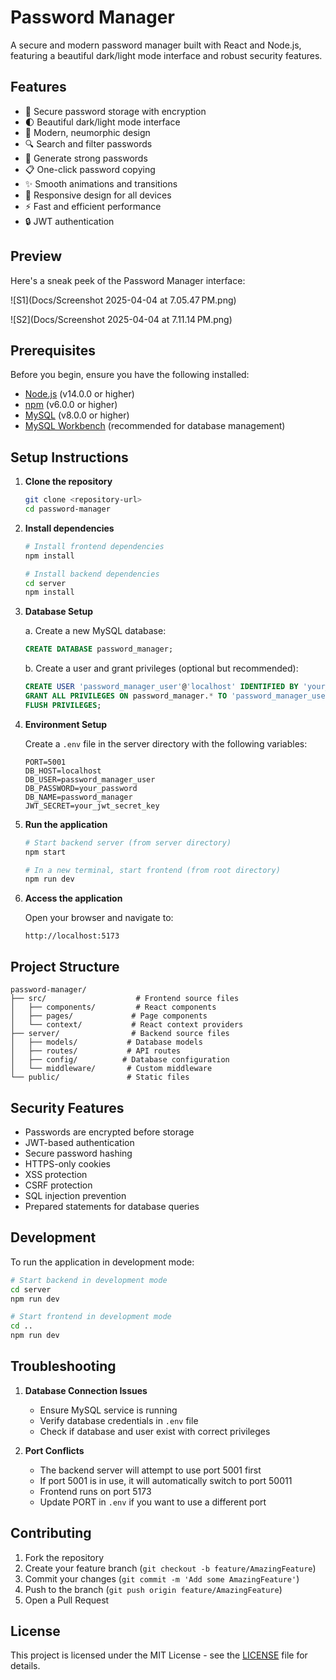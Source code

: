 # Password Manager

A secure and modern password manager built with React and Node.js, featuring a beautiful dark/light mode interface and robust security features.

## Features

- 🔐 Secure password storage with encryption
- 🌓 Beautiful dark/light mode interface
- 🎨 Modern, neumorphic design
- 🔍 Search and filter passwords
- 🔄 Generate strong passwords
- 📋 One-click password copying
- ✨ Smooth animations and transitions
- 📱 Responsive design for all devices
- ⚡ Fast and efficient performance
- 🔒 JWT authentication

## Preview

Here's a sneak peek of the Password Manager interface:

![S1](Docs/Screenshot 2025-04-04 at 7.05.47 PM.png)

![S2](Docs/Screenshot 2025-04-04 at 7.11.14 PM.png)


## Prerequisites

Before you begin, ensure you have the following installed:
- [Node.js](https://nodejs.org/) (v14.0.0 or higher)
- [npm](https://www.npmjs.com/) (v6.0.0 or higher)
- [MySQL](https://dev.mysql.com/downloads/mysql/) (v8.0.0 or higher)
- [MySQL Workbench](https://dev.mysql.com/downloads/workbench/) (recommended for database management)

## Setup Instructions

1. **Clone the repository**
   ```bash
   git clone <repository-url>
   cd password-manager
   ```

2. **Install dependencies**
   ```bash
   # Install frontend dependencies
   npm install

   # Install backend dependencies
   cd server
   npm install
   ```

3. **Database Setup**
   
   a. Create a new MySQL database:
   ```sql
   CREATE DATABASE password_manager;
   ```

   b. Create a user and grant privileges (optional but recommended):
   ```sql
   CREATE USER 'password_manager_user'@'localhost' IDENTIFIED BY 'your_password';
   GRANT ALL PRIVILEGES ON password_manager.* TO 'password_manager_user'@'localhost';
   FLUSH PRIVILEGES;
   ```

4. **Environment Setup**
   
   Create a `.env` file in the server directory with the following variables:
   ```env
   PORT=5001
   DB_HOST=localhost
   DB_USER=password_manager_user
   DB_PASSWORD=your_password
   DB_NAME=password_manager
   JWT_SECRET=your_jwt_secret_key
   ```

5. **Run the application**
   ```bash
   # Start backend server (from server directory)
   npm start

   # In a new terminal, start frontend (from root directory)
   npm run dev
   ```

6. **Access the application**
   
   Open your browser and navigate to:
   ```
   http://localhost:5173
   ```

## Project Structure

```
password-manager/
├── src/                    # Frontend source files
│   ├── components/         # React components
│   ├── pages/             # Page components
│   └── context/           # React context providers
├── server/                # Backend source files
│   ├── models/           # Database models
│   ├── routes/           # API routes
│   ├── config/          # Database configuration
│   └── middleware/       # Custom middleware
└── public/               # Static files
```

## Security Features

- Passwords are encrypted before storage
- JWT-based authentication
- Secure password hashing
- HTTPS-only cookies
- XSS protection
- CSRF protection
- SQL injection prevention
- Prepared statements for database queries

## Development

To run the application in development mode:

```bash
# Start backend in development mode
cd server
npm run dev

# Start frontend in development mode
cd ..
npm run dev
```

## Troubleshooting

1. **Database Connection Issues**
   - Ensure MySQL service is running
   - Verify database credentials in `.env` file
   - Check if database and user exist with correct privileges

2. **Port Conflicts**
   - The backend server will attempt to use port 5001 first
   - If port 5001 is in use, it will automatically switch to port 50011
   - Frontend runs on port 5173
   - Update PORT in `.env` if you want to use a different port

## Contributing

1. Fork the repository
2. Create your feature branch (`git checkout -b feature/AmazingFeature`)
3. Commit your changes (`git commit -m 'Add some AmazingFeature'`)
4. Push to the branch (`git push origin feature/AmazingFeature`)
5. Open a Pull Request

## License

This project is licensed under the MIT License - see the [LICENSE](LICENSE) file for details.
